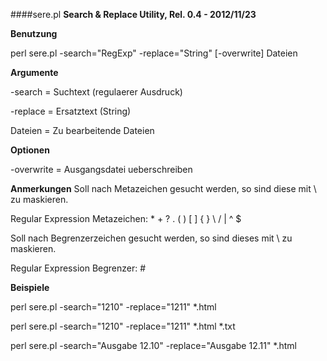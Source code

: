 
####sere.pl
**Search & Replace Utility, Rel. 0.4 - 2012/11/23**

**Benutzung**

perl sere.pl -search="RegExp" -replace="String" [-overwrite] Dateien

**Argumente**

-search  = Suchtext (regulaerer Ausdruck)

-replace = Ersatztext (String)

Dateien  = Zu bearbeitende Dateien

**Optionen**

-overwrite = Ausgangsdatei ueberschreiben

**Anmerkungen**
Soll nach Metazeichen gesucht werden, so sind diese mit \ zu maskieren.

Regular Expression Metazeichen: * + ? . ( ) [ ] { } \ / | ^ $

Soll nach Begrenzerzeichen gesucht werden, so sind dieses mit \ zu maskieren.

Regular Expression Begrenzer: #

**Beispiele**

perl sere.pl -search="1210" -replace="1211" *.html

perl sere.pl -search="1210" -replace="1211" *.html *.txt

perl sere.pl -search="Ausgabe 12\.10" -replace="Ausgabe 12.11" *.html
